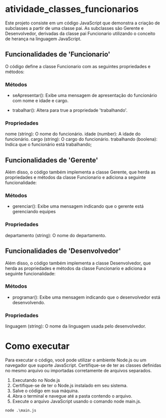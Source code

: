 
# atividade_classes_funcionarios

Este projeto consiste em um código JavaScript que demonstra a criação de subclasses a partir de uma classe pai. As subclasses são Gerente e Desenvolvedor, derivadas da classe pai Funcionario utilizando o conceito de herança na linguagem JavaScript.

## Funcionalidades de 'Funcionario'
O código define a classe Funcionario com as seguintes propriedades e métodos:

### Métodos
+ seApresentar(): Exibe uma mensagem de apresentação do funcionário com nome e idade e cargo.

+ trabalhar(): Altera para true a propriedade 'trabalhando'.
 

### Propriedades
nome (string): O nome do funcionário.
idade (number): A idade do funcionário.
cargo (string): O cargo do funcionário.
trabalhando (boolena): Indica que o funcionário está trabalhando;

## Funcionalidades de 'Gerente'
Além disso, o código também implementa a classe Gerente, que herda as propriedades e métodos da classe Funcionario e adiciona a seguinte funcionalidade:

### Métodos
+ gerenciar(): Exibe uma mensagem indicando que o gerente está gerenciando equipes

### Propriedades
departamento (string): O nome do departamento.

## Funcionalidades de 'Desenvolvedor'
Além disso, o código também implementa a classe Desenvolvedor, que herda as propriedades e métodos da classe Funcionario e adiciona a seguinte funcionalidade:

### Métodos
+ programar(): Exibe uma mensagem indicando que o desenvolvedor está desenvolvendo.

### Propriedades
linguagem (string): O nome da linguagem usada pelo desenvolvedor.

# Como executar

Para executar o código, você pode utilizar o ambiente Node.js ou um navegador que suporte JavaScript. Certifique-se de ter as classes definidas no mesmo arquivo ou importadas corretamente de arquivos separados.

1. Executando no Node.js
2. Certifique-se de ter o Node.js instalado em seu sistema.
3. Salve o código em sua máquina.
4. Abra o terminal e navegue até a pasta contendo o arquivo.
5. Execute o arquivo JavaScript usando o comando node main.js.

```
node .\main.js
```